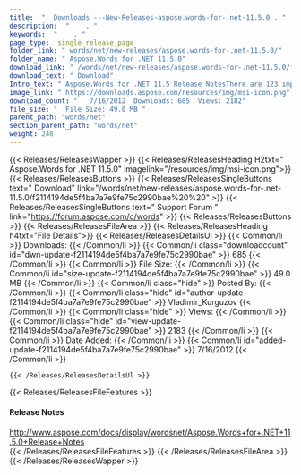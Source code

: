 ```yaml
---
title:  "  Downloads ---New-Releases-aspose.words-for-.net-11.5.0 . " 
description:  "    . " 
keywords:  "    . " 
page_type:  single_release_page
folder_link: " words/net/new-releases/aspose.words-for-.net-11.5.0/"
folder_name: " Aspose.Words for .NET 11.5.0"
download_link: " /words/net/new-releases/aspose.words-for-.net-11.5.0/f2114194de5f4ba7a7e9fe75c2990bae"
download_text: " Download"
Intro_text: " Aspose.Words for .NET 11.5 Release NotesThere are 123 improvements and fixes in ..."
image_link: " https://downloads.aspose.com/resources/img/msi-icon.png"
download_count: "   7/16/2012  Downloads: 685  Views: 2182"
file_size: "  File Size: 49.0 MB "
parent_path: "words/net"
section_parent_path: "words/net"
weight: 248 
---
```


{{< Releases/ReleasesWapper >}}
  {{< Releases/ReleasesHeading H2txt=" Aspose.Words for .NET 11.5.0" imagelink="/resources/img/msi-icon.png">}}
  {{< Releases/ReleasesButtons >}}
    {{< Releases/ReleasesSingleButtons text=" Download" link="/words/net/new-releases/aspose.words-for-.net-11.5.0/f2114194de5f4ba7a7e9fe75c2990bae%20%20" >}}
    {{< Releases/ReleasesSingleButtons text=" Support Forum " link="https://forum.aspose.com/c/words" >}}
  {{< Releases/ReleasesButtons >}}
  {{< Releases/ReleasesFileArea >}}
    {{< Releases/ReleasesHeading h4txt="File Details">}}
    {{< Releases/ReleasesDetailsUl >}}
            {{< Common/li  >}} Downloads: {{< /Common/li >}} 
      {{< Common/li class="downloadcount" id="dwn-update-f2114194de5f4ba7a7e9fe75c2990bae" >}} 685 {{< /Common/li >}} 
      {{< Common/li  >}} File Size: {{< /Common/li >}} 
      {{< Common/li id="size-update-f2114194de5f4ba7a7e9fe75c2990bae" >}} 49.0 MB {{< /Common/li >}} 
      {{< Common/li  class="hide" >}} Posted By: {{< /Common/li >}} 
      {{< Common/li class="hide" id="author-update-f2114194de5f4ba7a7e9fe75c2990bae" >}} Vladimir_Kurguzov {{< /Common/li >}} 
      {{< Common/li class="hide"  >}} Views: {{< /Common/li >}} 
      {{< Common/li class="hide" id="view-update-f2114194de5f4ba7a7e9fe75c2990bae" >}} 2183 {{< /Common/li >}} 
      {{< Common/li  >}} Date Added: {{< /Common/li >}} 
      {{< Common/li id="added-update-f2114194de5f4ba7a7e9fe75c2990bae" >}} 7/16/2012 {{< /Common/li >}} 

    {{< /Releases/ReleasesDetailsUl >}}

  {{< Releases/ReleasesFileFeatures >}}
      <h4>Release Notes</h4><div><a href="http://www.aspose.com/docs/display/wordsnet/Aspose.Words+for+.NET+11.5.0+Release+Notes">http://www.aspose.com/docs/display/wordsnet/Aspose.Words+for+.NET+11.5.0+Release+Notes</a></div>
  {{< /Releases/ReleasesFileFeatures >}}
 {{< /Releases/ReleasesFileArea >}}
{{< /Releases/ReleasesWapper >}}


